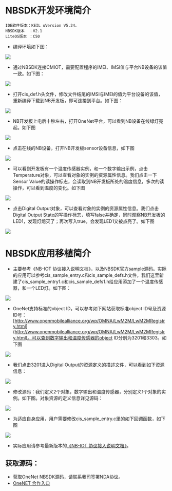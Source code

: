 # NBSDK开发环境简介

	IDE软件版本：KEIL uVersion V5.24。
	NBSDK版本  ：V2.1
	LiteOS版本 ：C50


- 编译环境如下图：

![](./image/1.png)


- 通过NBSDK连接CMIOT，需要配置程序的IMEI、IMSI值与平台NB设备的该值一致。如下图：

![](./image/2.png)


- 打开cis_def.h头文件，修改文件结尾的IMSI与IMEI的值为平台设备的该值，重新编译下载到NB开发板，即可连接到平台。如下图：

![](./image/3.png)


- NB开发板上电后十秒左右，打开OneNet平台，可以看到NB设备在线绿灯亮起。如下图

![](./image/4.png)


- 点击在线的NB设备，打开NB开发板sensor设备信息，如下图

![](./image/5.png)


- 可以看到开发板有一个温度传感器实例，和一个数字输出示例，点击Temperature对象，可以查看对象的实例的资源属性信息。我们点击一下Sensor Value的读操作标志，会读取到NB开发板所处的温度信息，多次的读操作，可以看到温度的变化。如下图

![](./image/6.png)


- 点击Digital Output对象，可以查看对象的实例的资源属性信息。我们点击Digital Output State的写操作标志，填写false并确定，同时观察NB开发板的LED1，发现灯熄灭了；再次写入true，会发现LED1又被点亮了。如下图

![](./image/7.png)


# NBSDK应用移植简介

- 主要参考《NB-IOT 协议接入说明文档》，以及NBSDK官方sample源码。实际的应用可以参考cis_sample_entry.c和cis_sample_defs.h文件，我们这里新建了cis_sample_entry1.c和cis_sample_defs1.h给应用添加了一个温度传感器，和一个LED灯。如下图：

![](./image/8.png)


- OneNet支持标准的object ID，可以参考如下网站获取标准object ID号及资源ID号：[http://www.openmobilealliance.org/wp/OMNA/LwM2M/LwM2MRegistry.html](http://www.openmobilealliance.org/wp/OMNA/LwM2M/LwM2MRegistry.html)。可以查到数字输出和温度传感器的object ID分别为3201和3303。如下图

![](./image/9.png)


- 我们点击3201进入Digital Output的资源定义的描述文件，可以看到如下资源信息：

![](./image/10.png)


- 修改源码：我们定义2个对象，数字输出和温度传感器，分别定义1个对象的实例。如下图。对象资源的定义信息详见源码：

![](./image/11.png)


- 为适应自身应用，用户需要修改cis_sample_entry.c里的如下回调函数，如下图

![](./image/12.png)


- 实际应用请参考最新版本的[《NB-IOT 协议接入说明文档》](https://open.iot.10086.cn/doc/art431.html#118)。


## 获取源码：

* 获取OneNet NBSDK源码，请联系我司签署NDA协议。
* [OneNET 合作入口](https://open.iot.10086.cn/)
